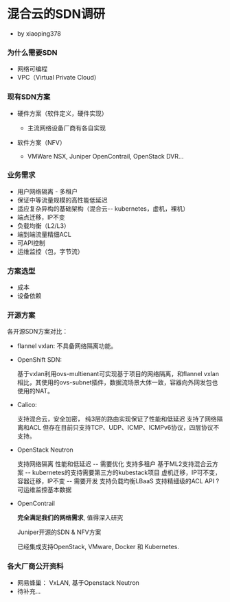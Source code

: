 # 混合云的SDN调研

* by xiaoping378

### 为什么需要SDN

* 网络可编程
* VPC（Virtual Private Cloud）

### 现有SDN方案

* 硬件方案（软件定义，硬件实现）
  * 主流网络设备厂商有各自实现

* 软件方案（NFV）
  * VMWare NSX, Juniper OpenContrail, OpenStack DVR...

### 业务需求

* 用户网络隔离 - 多租户
* 保证中等流量规模的高性能低延迟
* 适应复杂异构的基础架构（混合云-- kubernetes，虚机，裸机）
* 端点迁移，IP不变
* 负载均衡（L2/L3）
* 端到端流量精细ACL
* 可API控制
* 运维监控（包，字节流）

### 方案选型
* 成本
* 设备依赖

### 开源方案

各开源SDN方案对比：
* flannel vxlan:
  不具备网络隔离功能。

* OpenShift SDN:

  基于vxlan利用ovs-multienant可实现基于项目的网络隔离，和flannel vxlan相比，其使用的ovs-subnet插件，数据流场景大体一致，容器向外网发包也使用的NAT。

* Calico:

  支持混合云，安全加密，
  纯3层的路由实现保证了性能和低延迟
  支持了网络隔离和ACL
  但存在目前只支持TCP、UDP、ICMP、ICMPv6协议，四层协议不支持。

* OpenStack Neutron

  支持网络隔离
  性能和低延迟 -- 需要优化
  支持多租户
  基于ML2支持混合云方案 -- kubernetes的支持需要第三方的kubestack项目
  虚机迁移，IP可不变，容器迁移，IP不变 -- 需要开发
  支持负载均衡LBaaS
  支持精细级的ACL
  API ?
  可运维监控基本数据

* OpenContrail

  **完全满足我们的网络需求**, 值得深入研究

  Juniper开源的SDN & NFV方案

  已经集成支持OpenStack, VMware, Docker 和 Kubernetes.

### 各大厂商公开资料

* 网易蜂巢： VxLAN, 基于Openstack Neutron
* 待补充...
